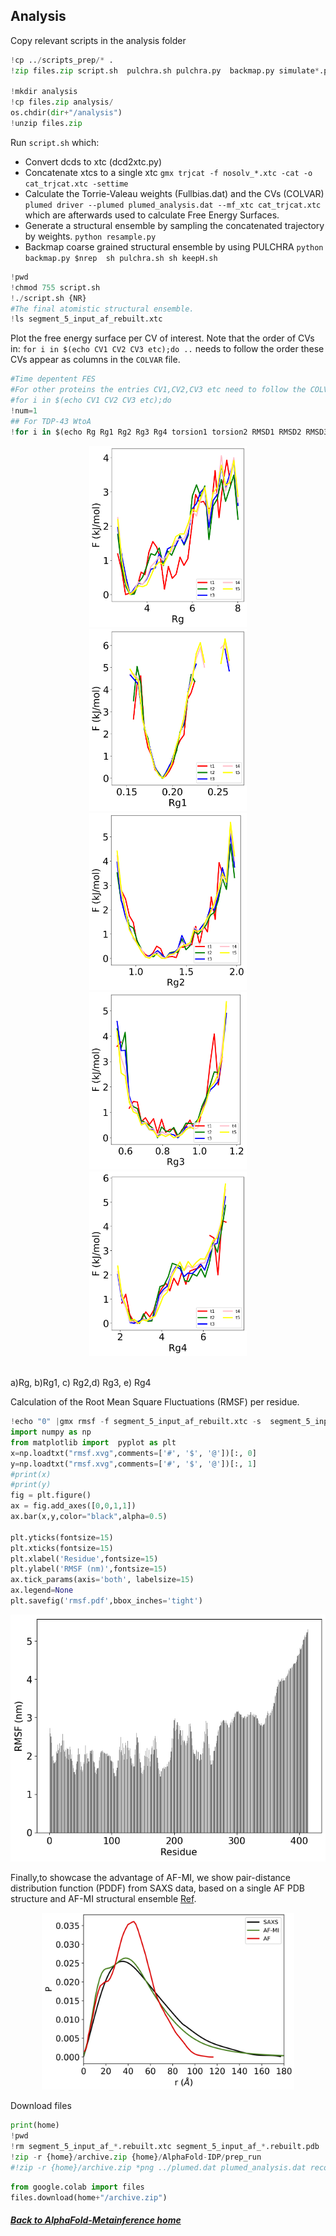 
## Analysis

Copy relevant scripts in the analysis folder
```python
!cp ../scripts_prep/* .
!zip files.zip script.sh  pulchra.sh pulchra.py  backmap.py simulate*.py  dcd2xtc.py plumed_analysis.dat reconstruct.dat  resample.py  fes2.py  sequence.dat plumed.dat struct*pdb input_af.pdb r1_excl.pkl forcefield.xml residues.csv *npy *mean*csv pdb_af.pdb  keepH.sh

!mkdir analysis
!cp files.zip analysis/
os.chdir(dir+"/analysis")
!unzip files.zip
```

Run ```script.sh``` which:
- Convert dcds to xtc (dcd2xtc.py)
- Concatenate xtcs to a single xtc ```gmx trjcat -f nosolv_*.xtc -cat -o cat_trjcat.xtc -settime```
- Calculate the Torrie-Valeau weights (Fullbias.dat) and the CVs (COLVAR) ``` plumed driver --plumed plumed_analysis.dat --mf_xtc cat_trjcat.xtc ``` which are afterwards used to calculate Free Energy Surfaces.
- Generate a structural ensemble by sampling the concatenated trajectory by weights. ``` python resample.py ```
- Backmap coarse grained structural ensemble by using PULCHRA ``` python backmap.py $nrep 
sh pulchra.sh
sh keepH.sh ```

```python
!pwd
!chmod 755 script.sh
!./script.sh {NR}
#The final atomistic structural ensemble.
!ls segment_5_input_af_rebuilt.xtc
```

Plot the free energy surface per CV of interest. Note that the order of CVs in: ``` for i in $(echo CV1 CV2 CV3 etc);do .. ``` needs to follow the order these CVs appear as columns in the ```COLVAR``` file.

```python
#Time depentent FES
#For other proteins the entries CV1,CV2,CV3 etc need to follow the COLVAR columns like:
#for i in $(echo CV1 CV2 CV3 etc);do
!num=1
## For TDP-43 WtoA
!for i in $(echo Rg Rg1 Rg2 Rg3 Rg4 torsion1 torsion2 RMSD1 RMSD2 RMSD3);do python fes2.py --CV_col $num --CV_name $i ; num=$((num+1)) ; echo $num; done
```
<p align="center">
  <img src="https://github.com/vendruscolo-lab/AlphaFold-MetaInference-Tutorial/blob/main/images/FESRg.png?raw=true" alt="Alt text" width="50%">
  <img src="https://github.com/vendruscolo-lab/AlphaFold-MetaInference-Tutorial/blob/main/images/FESRg1.png?raw=true" alt="Alt text" width="50%">
  <img src="https://github.com/vendruscolo-lab/AlphaFold-MetaInference-Tutorial/blob/main/images/FESRg2.png?raw=true" alt="Alt text" width="50%">
  <img src="https://github.com/vendruscolo-lab/AlphaFold-MetaInference-Tutorial/blob/main/images/FESRg3.png?raw=true" alt="Alt text" width="50%">
  <img src="https://github.com/vendruscolo-lab/AlphaFold-MetaInference-Tutorial/blob/main/images/FESRg4.png?raw=true" alt="Alt text" width="50%">

  <br> a)Rg, b)Rg1, c) Rg2,d) Rg3, e) Rg4
  <em> </em>
</p>


Calculation of the Root Mean Square Fluctuations (RMSF) per residue.

```python
!echo "0" |gmx rmsf -f segment_5_input_af_rebuilt.xtc -s  segment_5_input_af_0_sys.pdb -res -o rmsf.xvg
import numpy as np
from matplotlib import  pyplot as plt
x=np.loadtxt("rmsf.xvg",comments=['#', '$', '@'])[:, 0]
y=np.loadtxt("rmsf.xvg",comments=['#', '$', '@'])[:, 1]
#print(x)
#print(y)
fig = plt.figure()
ax = fig.add_axes([0,0,1,1])
ax.bar(x,y,color="black",alpha=0.5)

plt.yticks(fontsize=15)
plt.xticks(fontsize=15)
plt.xlabel('Residue',fontsize=15)
plt.ylabel('RMSF (nm)',fontsize=15)
ax.tick_params(axis='both', labelsize=15)
ax.legend=None
plt.savefig('rmsf.pdf',bbox_inches='tight')
```
    
![png](images/AF-IDP_colab_29_1.png)
    
Finally,to showcase the advantage of AF-MI, we show pair-distance distribution function (PDDF) from SAXS data, based on a single AF PDB structure and AF-MI structural ensemble [Ref](https://www.biorxiv.org/content/10.1101/2023.01.19.524720v1.full).

<p align="center">
  <img src="https://github.com/vendruscolo-lab/AlphaFold-MetaInference-Tutorial/blob/main/images/PDDF_tdp43WtoA.jpg?raw=true" alt="Alt text" width="80%">
  <br>
  <em> </em>
</p>


Download files

```python
print(home)
!pwd
!rm segment_5_input_af_*.rebuilt.xtc segment_5_input_af_*.rebuilt.pdb
!zip -r {home}/archive.zip {home}/AlphaFold-IDP/prep_run
#!zip -r {home}/archive.zip *png ../plumed.dat plumed_analysis.dat reconstruct.dat segment_5_input_af_rebuilt.xtc segment_5_input_af_0_sys.pdb rmsf.pdf ../pae_m.png FES*png FULLBIAS COLVAR ../HILLS* ../COLVAR*
```

```python
from google.colab import files
files.download(home+"/archive.zip")
```
##### [Back to AlphaFold-Metainference home](NAVIGATION.md)
